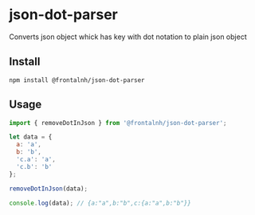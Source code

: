 # json-dot-parser

Converts json object whick has key with dot notation to plain json object

## Install

`npm install @frontalnh/json-dot-parser`

## Usage

```js
import { removeDotInJson } from '@frontalnh/json-dot-parser';

let data = {
  a: 'a',
  b: 'b',
  'c.a': 'a',
  'c.b': 'b'
};

removeDotInJson(data);

console.log(data); // {a:"a",b:"b",c:{a:"a",b:"b"}}
```
